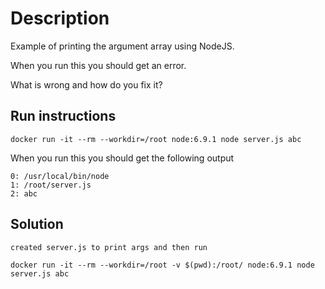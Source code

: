 # Description

Example of printing the argument array using NodeJS.

When you run this you should get an error.

What is wrong and how do you fix it?

## Run instructions

    docker run -it --rm --workdir=/root node:6.9.1 node server.js abc

When you run this you should get the following output

    0: /usr/local/bin/node
    1: /root/server.js
    2: abc

## Solution
    created server.js to print args and then run

    docker run -it --rm --workdir=/root -v $(pwd):/root/ node:6.9.1 node server.js abc
